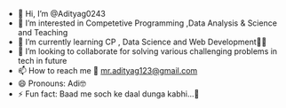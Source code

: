 - 👋 Hi, I’m @Adityag0243
- 👀 I’m interested in Competetive Programming ,Data Analysis & Science and Teaching
- 🌱 I’m currently learning CP , Data Science and Web Development🧑‍💻
- 💞️ I’m looking to collaborate for solving various challenging problems in tech in future
- 📫 How to reach me 📧 mr.adityag123@gmail.com 
- 😄 Pronouns: Adi🤓
- ⚡ Fun fact: Baad me soch ke daal dunga kabhi...🤔

<!---
Adityag0243/Adityag0243 is a ✨ special ✨ repository because its `README.md` (this file) appears on your GitHub profile.
You can click the Preview link to take a look at your changes.
--->
